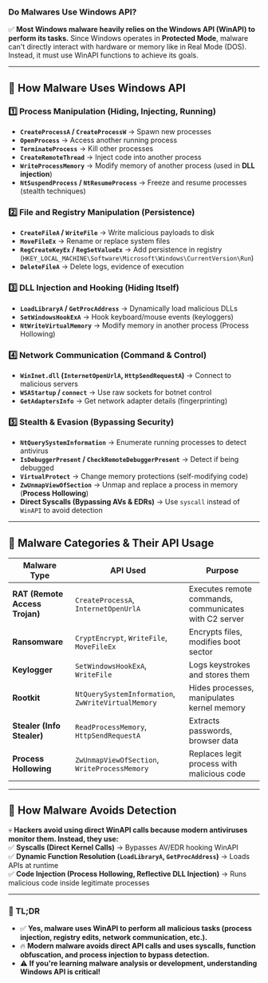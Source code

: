### **Do Malwares Use Windows API?**  
✅ **Most Windows malware heavily relies on the Windows API (WinAPI) to perform its tasks.** Since Windows operates in **Protected Mode**, malware can't directly interact with hardware or memory like in Real Mode (DOS). Instead, it must use WinAPI functions to achieve its goals.  

---

## **🔹 How Malware Uses Windows API**
### **1️⃣ Process Manipulation (Hiding, Injecting, Running)**
- **`CreateProcessA` / `CreateProcessW`** → Spawn new processes  
- **`OpenProcess`** → Access another running process  
- **`TerminateProcess`** → Kill other processes  
- **`CreateRemoteThread`** → Inject code into another process  
- **`WriteProcessMemory`** → Modify memory of another process (used in **DLL injection**)  
- **`NtSuspendProcess` / `NtResumeProcess`** → Freeze and resume processes (stealth techniques)  

### **2️⃣ File and Registry Manipulation (Persistence)**
- **`CreateFileA` / `WriteFile`** → Write malicious payloads to disk  
- **`MoveFileEx`** → Rename or replace system files  
- **`RegCreateKeyEx` / `RegSetValueEx`** → Add persistence in registry (`HKEY_LOCAL_MACHINE\Software\Microsoft\Windows\CurrentVersion\Run`)  
- **`DeleteFileA`** → Delete logs, evidence of execution  

### **3️⃣ DLL Injection and Hooking (Hiding Itself)**
- **`LoadLibraryA` / `GetProcAddress`** → Dynamically load malicious DLLs  
- **`SetWindowsHookExA`** → Hook keyboard/mouse events (keyloggers)  
- **`NtWriteVirtualMemory`** → Modify memory in another process (Process Hollowing)  

### **4️⃣ Network Communication (Command & Control)**
- **`WinInet.dll` (`InternetOpenUrlA`, `HttpSendRequestA`)** → Connect to malicious servers  
- **`WSAStartup` / `connect`** → Use raw sockets for botnet control  
- **`GetAdaptersInfo`** → Get network adapter details (fingerprinting)  

### **5️⃣ Stealth & Evasion (Bypassing Security)**
- **`NtQuerySystemInformation`** → Enumerate running processes to detect antivirus  
- **`IsDebuggerPresent` / `CheckRemoteDebuggerPresent`** → Detect if being debugged  
- **`VirtualProtect`** → Change memory protections (self-modifying code)  
- **`ZwUnmapViewOfSection`** → Unmap and replace a process in memory (**Process Hollowing**)  
- **Direct Syscalls (Bypassing AVs & EDRs)** → Use `syscall` instead of `WinAPI` to avoid detection  

---

## **🔹 Malware Categories & Their API Usage**
| **Malware Type** | **API Used** | **Purpose** |
|-----------------|-------------|------------|
| **RAT (Remote Access Trojan)** | `CreateProcessA`, `InternetOpenUrlA` | Executes remote commands, communicates with C2 server |
| **Ransomware** | `CryptEncrypt`, `WriteFile`, `MoveFileEx` | Encrypts files, modifies boot sector |
| **Keylogger** | `SetWindowsHookExA`, `WriteFile` | Logs keystrokes and stores them |
| **Rootkit** | `NtQuerySystemInformation`, `ZwWriteVirtualMemory` | Hides processes, manipulates kernel memory |
| **Stealer (Info Stealer)** | `ReadProcessMemory`, `HttpSendRequestA` | Extracts passwords, browser data |
| **Process Hollowing** | `ZwUnmapViewOfSection`, `WriteProcessMemory` | Replaces legit process with malicious code |

---

## **🔹 How Malware Avoids Detection**
💀 **Hackers avoid using direct WinAPI calls because modern antiviruses monitor them. Instead, they use:**  
✅ **Syscalls (Direct Kernel Calls)** → Bypasses AV/EDR hooking WinAPI  
✅ **Dynamic Function Resolution (`LoadLibraryA`, `GetProcAddress`)** → Loads APIs at runtime  
✅ **Code Injection (Process Hollowing, Reflective DLL Injection)** → Runs malicious code inside legitimate processes  

---

### **📌 TL;DR**
- ✅ **Yes, malware uses WinAPI to perform all malicious tasks (process injection, registry edits, network communication, etc.).**  
- 🔥 **Modern malware avoids direct API calls and uses syscalls, function obfuscation, and process injection to bypass detection.**  
- ⚠️ **If you're learning malware analysis or development, understanding Windows API is critical!**  

